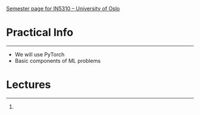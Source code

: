 
[Semester page for IN5310 – University of Oslo](https://www.uio.no/studier/emner/matnat/ifi/IN5310/h24/index.html)
# Practical Info
---
* We will use PyTorch
* Basic components of ML problems

# Lectures
---
1. 
